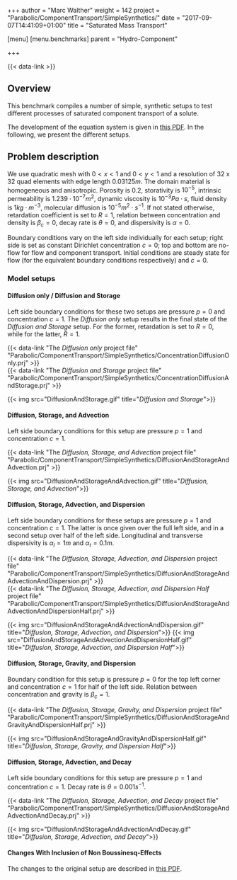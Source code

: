 +++
author = "Marc Walther"
weight = 142
project = "Parabolic/ComponentTransport/SimpleSynthetics/"
date = "2017-09-07T14:41:09+01:00"
title = "Saturated Mass Transport"

[menu]
  [menu.benchmarks]
    parent = "Hydro-Component"

+++

{{< data-link >}}

## Overview

This benchmark compiles a number of simple, synthetic setups to test different processes of saturated component transport of a solute.

The development of the equation system is given in [this PDF](HC-Process.pdf). In the following, we present the different setups.

## Problem description

We use quadratic mesh with $0 < x < 1$ and $0 < y < 1$ and a resolution of 32 x 32 quad elements with edge length $0.03125 m$. The domain material is homogeneous and anisotropic. Porosity is $0.2$, storativity is $10^{-5}$, intrinsic permeability is $1.239 \cdot 10^{-7} m^2$, dynamic viscosity is $10^{-3} Pa \cdot s$, fluid density is $1 kg\cdot m^{-3}$, molecular diffusion is $10^{-5} m^2\cdot s^{-1}$. If not stated otherwise, retardation coefficient is set to $R=1$, relation between concentration and density is $\beta_c = 0$, decay rate is $\theta = 0$, and dispersivity is $\alpha = 0$.

Boundary conditions vary on the left side individually for each setup; right side is set as constant Dirichlet concentration $c=0$; top and bottom are no-flow for flow and component transport. Initial conditions are steady state for flow (for the equivalent boundary conditions respectively) and $c=0$.

### Model setups

#### Diffusion only / Diffusion and Storage

Left side boundary conditions for these two setups are pressure $p=0$ and concentration $c=1$. The *Diffusion only* setup results in the final state of the *Diffusion and Storage* setup. For the former, retardation is set to $R=0$, while for the latter, $R=1$.

{{< data-link "The *Diffusion only* project file" "Parabolic/ComponentTransport/SimpleSynthetics/ConcentrationDiffusionOnly.prj" >}}  
{{< data-link "The *Diffusion and Storage* project file" "Parabolic/ComponentTransport/SimpleSynthetics/ConcentrationDiffusionAndStorage.prj" >}}

{{< img src="DiffusionAndStorage.gif" title="*Diffusion and Storage*">}}

#### Diffusion, Storage, and Advection

Left side boundary conditions for this setup are pressure $p=1$ and concentration $c=1$.

{{< data-link "The *Diffusion, Storage, and Advection* project file" "Parabolic/ComponentTransport/SimpleSynthetics/DiffusionAndStorageAndAdvection.prj" >}}

{{< img src="DiffusionAndStorageAndAdvection.gif" title="*Diffusion, Storage, and Advection*">}}

#### Diffusion, Storage, Advection, and Dispersion

Left side boundary conditions for these setups are pressure $p=1$ and concentration $c=1$. The latter is once given over the full left side, and in a second setup over half of the left side. Longitudinal and transverse dispersivity is $\alpha_l = 1 m$ and $\alpha_t = 0.1 m$.

{{< data-link "The *Diffusion, Storage, Advection, and Dispersion* project file" "Parabolic/ComponentTransport/SimpleSynthetics/DiffusionAndStorageAndAdvectionAndDispersion.prj" >}}  
{{< data-link "The *Diffusion, Storage, Advection, and Dispersion Half* project file" "Parabolic/ComponentTransport/SimpleSynthetics/DiffusionAndStorageAndAdvectionAndDispersionHalf.prj" >}}

{{< img src="DiffusionAndStorageAndAdvectionAndDispersion.gif" title="*Diffusion, Storage, Advection, and Dispersion*">}}
{{< img src="DiffusionAndStorageAndAdvectionAndDispersionHalf.gif" title="*Diffusion, Storage, Advection, and Dispersion Half*">}}

#### Diffusion, Storage, Gravity, and Dispersion

Boundary condition for this setup is pressure $p=0$ for the top left corner and concentration $c=1$ for half of the left side. Relation between concentration and gravity is $\beta_c = 1$.

{{< data-link "The *Diffusion, Storage, Gravity, and Dispersion* project file" "Parabolic/ComponentTransport/SimpleSynthetics/DiffusionAndStorageAndGravityAndDispersionHalf.prj" >}}

{{< img src="DiffusionAndStorageAndGravityAndDispersionHalf.gif" title="*Diffusion, Storage, Gravity, and Dispersion Half*">}}

#### Diffusion, Storage, Advection, and Decay

Left side boundary conditions for this setup are pressure $p=1$ and concentration $c=1$. Decay rate is $\theta = 0.001 s^{-1}$.

{{< data-link "The *Diffusion, Storage, Advection, and Decay* project file" "Parabolic/ComponentTransport/SimpleSynthetics/DiffusionAndStorageAndAdvectionAndDecay.prj" >}}

{{< img src="DiffusionAndStorageAndAdvectionAndDecay.gif" title="*Diffusion, Storage, Advection, and Decay*">}}

#### Changes With Inclusion of Non Boussinesq-Effects

The changes to the original setup are described in [this PDF](HC-NonBoussinesq.pdf).
